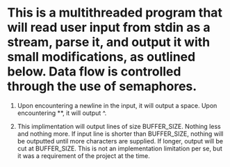 # This is a multithreaded program that will read user input from stdin as a stream, parse it, and output it with small modifications, as outlined below. Data flow is controlled through the use of semaphores.

1. Upon encountering a newline in the input, it will output a space. Upon encountering **, it will output ^.

2. This implimentation will output lines of size BUFFER_SIZE. Nothing less and nothing more. If input line is shorter than BUFFER_SIZE, nothing will be outputted until more characters are supplied. If longer, output will be cut at BUFFER_SIZE. This is not an implementation limitation per se, but it was a requirement of the project at the time.
